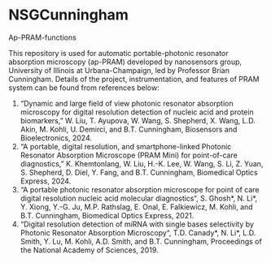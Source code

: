 # NSGCunningham
Ap-PRAM-functions

This repository is used for automatic portable-photonic resonator absorption microscopy (ap-PRAM) developed by nanosensors group, University of Illinois at Urbana-Champaign, led by Professor Brian Cunningham.
Details of the project, instrumentation, and features of PRAM system can be found from references below:

1. “Dynamic and large field of view photonic resonator absorption microscopy for digital resolution detection of nucleic acid and protein biomarkers,” W. Liu, T. Ayupova, W. Wang, S. Shepherd, X. Wang, L.D. Akin, M. Kohli, U. Demirci, and B.T. Cunningham, Biosensors and Bioelectronics, 2024.
2. “A portable, digital resolution, and smartphone-linked Photonic Resonator Absorption Microscope (PRAM Mini) for point-of-care diagnostics,” K. Khemtonlang, W. Liu, H.-K. Lee, W. Wang, S. Li, Z. Yuan, S. Shepherd, D. Diel, Y. Fang, and B.T. Cunningham, Biomedical Optics Express, 2024.
3. “A portable photonic resonator absorption microscope for point of care digital resolution nucleic acid molecular diagnostics“, S. Ghosh*, N. Li*, Y. Xiong, Y.-G. Ju, M.P. Rathslag, E. Onal, E. Falkiewicz, M. Kohli, and B.T. Cunningham, Biomedical Optics Express, 2021.
4. “Digital resolution detection of miRNA with single bases selectivity by Photonic Resonator Absorption Microscopy“, T.D. Canady*, N. Li*, L.D. Smith, Y. Lu, M. Kohli, A.D. Smith, and B.T. Cunningham, Proceedings of the National Academy of Sciences, 2019.
